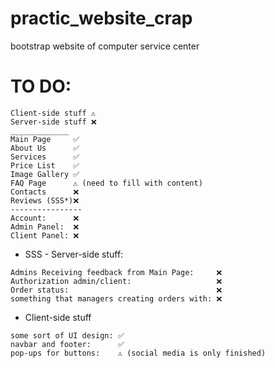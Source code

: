 # practic_website_crap
bootstrap website of computer service center

# TO DO:
```angular2html
Client-side stuff ⚠️
Server-side stuff ❌
_____________
Main Page     ✅
About Us      ✅
Services      ✅
Price List    ✅
Image Gallery ✅
FAQ Page      ⚠️ (need to fill with content)
Contacts      ❌
Reviews (SSS*)❌
----------------
Account:      ❌
Admin Panel:  ❌
Client Panel: ❌
```

* SSS - Server-side stuff:
```angular2html
Admins Receiving feedback from Main Page:     ❌
Authorization admin/client:                   ❌
Order status:                                 ❌
something that managers creating orders with: ❌
```
* Client-side stuff
```
some sort of UI design: ✅
navbar and footer:      ✅
pop-ups for buttons:    ⚠️ (social media is only finished)
```
